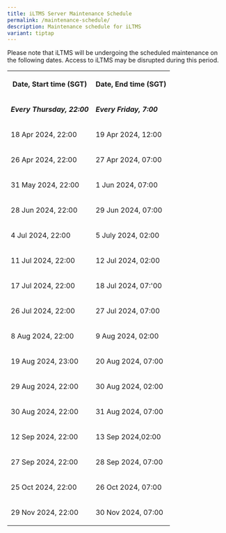```yaml
---
title: iLTMS Server Maintenance Schedule
permalink: /maintenance-schedule/
description: Maintenance schedule for iLTMS
variant: tiptap
---
```

<p>Please note that iLTMS will be undergoing the scheduled maintenance on
the following dates. Access to iLTMS may be disrupted during this period.</p>
<table style="minWidth: 50px">
<colgroup>
<col>
<col>
</colgroup>
<tbody>
<tr>
<th rowspan="1" colspan="1">
<p>Date, Start time (SGT)</p>
</th>
<th rowspan="1" colspan="1">
<p>Date, End time (SGT)</p>
</th>
</tr>
<tr>
<td rowspan="1" colspan="1">
<p><strong><em>Every Thursday, 22:00</em></strong>
</p>
</td>
<td rowspan="1" colspan="1">
<p><strong><em>Every Friday, 7:00</em></strong>
</p>
</td>
</tr>
<tr>
<td rowspan="1" colspan="1">
<p>18 Apr 2024, 22:00</p>
</td>
<td rowspan="1" colspan="1">
<p>19 Apr 2024, 12:00</p>
</td>
</tr>
<tr>
<td rowspan="1" colspan="1">
<p>26 Apr 2024, 22:00</p>
</td>
<td rowspan="1" colspan="1">
<p>27 Apr 2024, 07:00</p>
</td>
</tr>
<tr>
<td rowspan="1" colspan="1">
<p>31 May 2024, 22:00</p>
</td>
<td rowspan="1" colspan="1">
<p>1 Jun 2024, 07:00</p>
</td>
</tr>
<tr>
<td rowspan="1" colspan="1">
<p>28 Jun 2024, 22:00</p>
</td>
<td rowspan="1" colspan="1">
<p>29 Jun 2024, 07:00</p>
</td>
</tr>
<tr>
<td rowspan="1" colspan="1">
<p>4 Jul 2024, 22:00</p>
</td>
<td rowspan="1" colspan="1">
<p>5 July 2024, 02:00</p>
</td>
</tr>
<tr>
<td rowspan="1" colspan="1">
<p>11 Jul 2024, 22:00</p>
</td>
<td rowspan="1" colspan="1">
<p>12 Jul 2024, 02:00</p>
</td>
</tr>
<tr>
<td rowspan="1" colspan="1">
<p>17 Jul 2024, 22:00</p>
</td>
<td rowspan="1" colspan="1">
<p>18 Jul 2024, 07:'00</p>
</td>
</tr>
<tr>
<td rowspan="1" colspan="1">
<p>26 Jul 2024, 22:00</p>
</td>
<td rowspan="1" colspan="1">
<p>27 Jul 2024, 07:00</p>
</td>
</tr>
<tr>
<td rowspan="1" colspan="1">
<p>8 Aug 2024, 22:00</p>
</td>
<td rowspan="1" colspan="1">
<p>9 Aug 2024, 02:00</p>
</td>
</tr>
<tr>
<td rowspan="1" colspan="1">
<p>19 Aug 2024, 23:00</p>
</td>
<td rowspan="1" colspan="1">
<p>20 Aug 2024, 07:00</p>
</td>
</tr>
<tr>
<td rowspan="1" colspan="1">
<p>29 Aug 2024, 22:00</p>
</td>
<td rowspan="1" colspan="1">
<p>30 Aug 2024, 02:00</p>
</td>
</tr>
<tr>
<td rowspan="1" colspan="1">
<p>30 Aug 2024, 22:00</p>
</td>
<td rowspan="1" colspan="1">
<p>31 Aug 2024, 07:00</p>
</td>
</tr>
<tr>
<td rowspan="1" colspan="1">
<p>12 Sep 2024, 22:00</p>
</td>
<td rowspan="1" colspan="1">
<p>13 Sep 2024,02:00</p>
</td>
</tr>
<tr>
<td rowspan="1" colspan="1">
<p>27 Sep 2024, 22:00</p>
</td>
<td rowspan="1" colspan="1">
<p>28 Sep 2024, 07:00</p>
</td>
</tr>
<tr>
<td rowspan="1" colspan="1">
<p>25 Oct 2024, 22:00</p>
</td>
<td rowspan="1" colspan="1">
<p>26 Oct 2024, 07:00</p>
</td>
</tr>
<tr>
<td rowspan="1" colspan="1">
<p>29 Nov 2024, 22:00</p>
</td>
<td rowspan="1" colspan="1">
<p>30 Nov 2024, 07:00</p>
</td>
</tr>
</tbody>
</table>
<p></p>